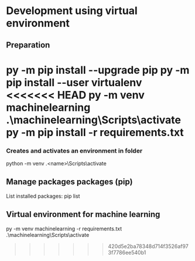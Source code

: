 # Development using virtual environment
## Preparation
py -m pip install --upgrade pip
py -m pip install --user virtualenv
<<<<<<< HEAD
py -m venv machinelearning
.\machinelearning\Scripts\activate
py -m pip install -r requirements.txt
=======

### Creates and activates an environment in folder <name> 
python -m venv <name>
.\<name>\Scripts\activate

## Manage packages packages (pip)
List installed packages: pip list 



## Virtual environment for machine learning
py -m venv machinelearning -r requirements.txt
.\machinelearning\Scripts\activate
>>>>>>> 420d5e2ba78348d714f3526af973f7786ee540b1

